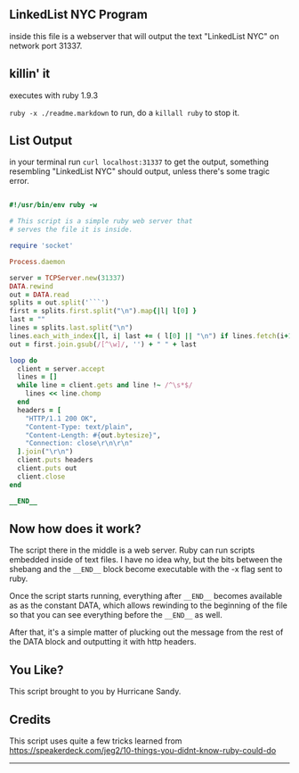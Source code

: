 LinkedList NYC Program
----------------------

inside this file is a webserver that will output the text "LinkedList NYC" on
network port 31337.

killin' it
------------

executes with ruby 1.9.3

`ruby -x ./readme.markdown` to run,
do a `killall ruby` to stop it.

List Output
------

in your terminal run `curl localhost:31337` to get the output,
something resembling "LinkedList NYC" should output, unless there's some
tragic error.

```ruby

#!/usr/bin/env ruby -w

# This script is a simple ruby web server that
# serves the file it is inside.

require 'socket'

Process.daemon

server = TCPServer.new(31337)
DATA.rewind
out = DATA.read
splits = out.split('```')
first = splits.first.split("\n").map{|l| l[0] }
last = ""
lines = splits.last.split("\n")
lines.each_with_index{|l, i| last += ( l[0] || "\n") if lines.fetch(i+1, '')[0] == '-' }
out = first.join.gsub(/[^\w]/, '') + " " + last

loop do
  client = server.accept
  lines = []
  while line = client.gets and line !~ /^\s*$/
    lines << line.chomp
  end
  headers = [
    "HTTP/1.1 200 OK",
    "Content-Type: text/plain",
    "Content-Length: #{out.bytesize}",
    "Connection: close\r\n\r\n"
  ].join("\r\n")
  client.puts headers
  client.puts out
  client.close
end

__END__

```

Now how does it work?
------------

The script there in the middle is a web server. Ruby can run scripts embedded
inside of text files. I have no idea why, but the bits between the shebang
and the `__END__` block become executable with the -x flag sent to ruby.

Once the script starts running, everything after `__END__` becomes available as
as the constant DATA, which allows rewinding to the beginning of the file so
that you can see everything before the `__END__` as well.

After that, it's a simple matter of plucking out the message from the rest
of the DATA block and outputting it with http headers.


You Like?
---------

This script brought to you by Hurricane Sandy.


Credits
-------

This script uses quite a few tricks learned from
<https://speakerdeck.com/jeg2/10-things-you-didnt-know-ruby-could-do>


---
